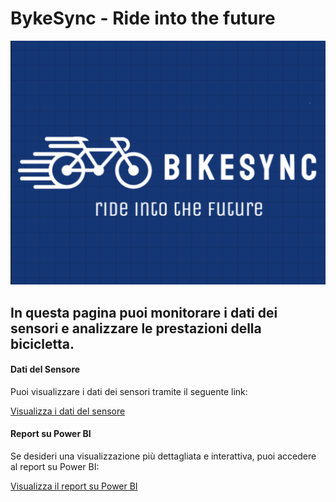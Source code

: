 # BykeSync - Ride into the future

![Bicicletta IoT](logo.png)

## In questa pagina puoi monitorare i dati dei sensori e analizzare le prestazioni della bicicletta.

#### Dati del Sensore

Puoi visualizzare i dati dei sensori tramite il seguente link:

[Visualizza i dati del sensore](https://aliceee15.github.io/bicicletta-iot-2/file.html)

#### Report su Power BI

Se desideri una visualizzazione più dettagliata e interattiva, puoi accedere al report su Power BI:

[Visualizza il report su Power BI](https://aliceee15.github.io/bicicletta-iot-2/report-github.html)


